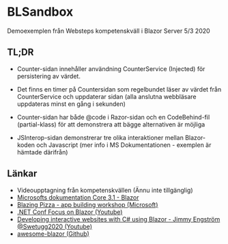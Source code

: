 # BLSandbox 
Demoexemplen från Websteps kompetenskväll i Blazor Server 5/3 2020

## TL;DR
* Counter-sidan innehåller användning CounterService (Injected) för persistering av värdet.
* Det finns en timer på Countersidan som regelbundet läser av värdet från CounterService och uppdaterar sidan (alla anslutna webbläsare uppdateras minst en gång i sekunden)
* Counter-sidan har både @code i Razor-sidan och en CodeBehind-fil (partial-klass) för att demonstrera att bägge alternativen är möjliga

* JSInterop-sidan demonstrerar tre olika interaktioner mellan Blazor-koden och Javascript (mer info i MS Dokumentationen - exemplen är hämtade därifrån) 

## Länkar
* Videoupptagning från kompetenskvällen (Ännu inte tillgänglig)
* [Microsofts dokumentation Core 3.1 - Blazor](https://docs.microsoft.com/en-us/aspnet/core/blazor/?view=aspnetcore-3.1)
* [Blazing Pizza - app building workshop (Microsoft)](https://aka.ms/blazorworkshop)
* [.NET Conf Focus on Blazor (Youtube)](https://youtu.be/KlngrOF6RPw)
* [Developing interactive websites with C# using Blazor - Jimmy Engström @Swetugg2020 (Youtube)](https://youtu.be/idXQ4Hc3_dw) 
* [awesome-blazor (Github)](https://github.com/AdrienTorris/awesome-blazor)